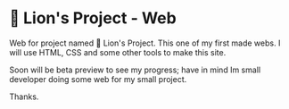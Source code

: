 # 🦁 Lion's Project - Web

Web for project named 🦁 Lion's Project. This one of my first made webs. I will use HTML, CSS and some other tools to make this site.

Soon will be beta preview to see my progress; have in mind Im small developer doing some web for my small project.

Thanks.

#
